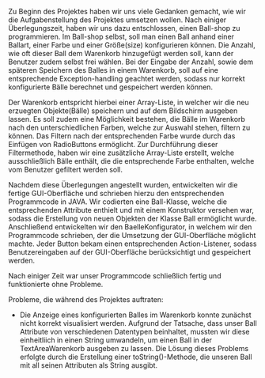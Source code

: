 Zu Beginn des Projektes haben wir uns viele Gedanken gemacht, wie wir die Aufgabenstellung des Projektes umsetzen wollen. Nach einiger Überlegungszeit, haben wir uns dazu entschlossen,
einen Ball-shop zu programmieren. Im Ball-shop selbst, soll man einen Ball anhand einer Ballart, einer Farbe und einer Größe(size) konfigurieren können. Die Anzahl, wie oft dieser Ball
dem Warenkorb hinzugefügt werden soll, kann der Benutzer zudem selbst frei wählen. Bei der Eingabe der Anzahl, sowie dem späteren Speichern des Balles in einem Warenkorb, soll auf
eine entsprechende Exception-handling geachtet werden, sodass nur korrekt konfigurierte Bälle berechnet und gespeichert werden können. 

Der Warenkorb entspricht hierbei einer Array-Liste, in welcher wir die neu erzuegten Objekte(Bälle) speichern und auf dem Bildschirm ausgeben lassen. Es soll zudem eine Möglichkeit
bestehen, die Bälle im Warenkorb nach den unterschiedlichen Farben, welche zur Auswahl stehen, filtern zu können. Das Filtern nach der entsprechenden Farbe wurde durch das Einfügen 
von RadioButtons ermöglicht. Zur Durchführung dieser Filtermethode, haben wir eine zusätzliche Array-Liste erstellt, welche ausschließlich Bälle enthält, die die entsprechende
Farbe enthalten, welche vom Benutzer gefiltert werden soll. 

Nachdem diese Überlegungen angestellt wurden, entwickelten wir die fertige GUI-Oberfläche und schrieben hierzu den entsprechenden Programmcode in JAVA. 
Wir codierten eine Ball-Klasse, welche die entsprechenden Attribute enthielt und mit einem Konstruktor versehen war, sodass die Erstellung von neuen Objekten der Klasse Ball
ermöglicht wurde. Anschließend entwickelten wir den BaelleKonfigurator, in welchem wir den Programmcode schrieben, der die Umsetzung der GUI-Oberfläche möglicht machte.
Jeder Button bekam einen entsprechenden Action-Listener, sodass Benutzereingaben auf der GUI-Oberfläche berücksichtigt und gespeichert werden. 

Nach einiger Zeit war unser Programmcode schließlich fertig und funktionierte ohne Probleme. 


Probleme, die während des Projektes auftraten:

- Die Anzeige eines konfigurierten Balles im Warenkorb konnte zunächst nicht korrekt visualisiert werden. Aufgrund der Tatsache, dass unser Ball Attribute von verschiedenen
  Datentypen beinhaltet, mussten wir diese einheitliich in einen String umwandeln, um einen Ball in der TextAreaWarenkorb ausgeben zu lassen. Die Lösung dieses Problems erfolgte
  durch die Erstellung einer toString()-Methode, die unseren Ball mit all seinen Attributen als String ausgibt. 

